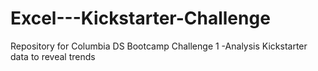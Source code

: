 # Excel---Kickstarter-Challenge
Repository for Columbia DS Bootcamp Challenge 1 -Analysis Kickstarter data to reveal trends
